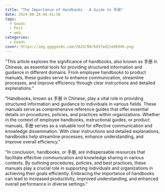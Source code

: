```yaml
---
title: "The Importance of Handbooks - A Guide to 手册"
date: 2024-08-28 06:41:56
tags:
  - Goods
  - Post
  - web
categories:
  - Goods
cover: https://img.ggggoods.com/2024/08/645fa415e86946.png
---
```


"This article explores the significance of handbooks, also known as 手册 in Chinese, as essential tools for providing structured information and guidance in different domains. From employee handbooks to product manuals, these guides serve to enhance communication, streamline processes, and improve efficiency through clear instructions and detailed explanations."

"Handbooks, known as 手册 in Chinese, play a vital role in providing structured information and guidance to individuals in various fields. These manuals serve as comprehensive reference guides that offer essential details on procedures, policies, and practices within organizations. Whether in the context of employee handbooks, instructional guides, or product manuals, 手册 serves as a valuable tool for effective communication and knowledge dissemination. With clear instructions and detailed explanations, handbooks help streamline processes, enhance understanding, and improve overall efficiency."

"In conclusion, handbooks, or 手册, are indispensable resources that facilitate effective communication and knowledge sharing in various contexts. By outlining procedures, policies, and best practices, these manuals play a crucial role in supporting individuals and organizations in achieving their goals efficiently. Embracing the importance of handbooks can lead to increased productivity, improved understanding, and enhanced overall performance in diverse settings."
